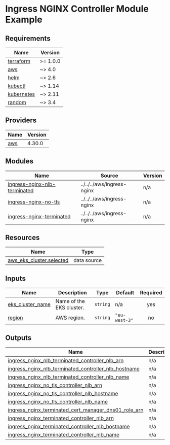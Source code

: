 # Ingress NGINX Controller Module Example

<!-- BEGIN_TF_DOCS -->
## Requirements

| Name | Version |
|------|---------|
| <a name="requirement_terraform"></a> [terraform](#requirement\_terraform) | >= 1.0.0 |
| <a name="requirement_aws"></a> [aws](#requirement\_aws) | ~> 4.0 |
| <a name="requirement_helm"></a> [helm](#requirement\_helm) | ~> 2.6 |
| <a name="requirement_kubectl"></a> [kubectl](#requirement\_kubectl) | ~> 1.14 |
| <a name="requirement_kubernetes"></a> [kubernetes](#requirement\_kubernetes) | ~> 2.11 |
| <a name="requirement_random"></a> [random](#requirement\_random) | ~> 3.4 |

## Providers

| Name | Version |
|------|---------|
| <a name="provider_aws"></a> [aws](#provider\_aws) | 4.30.0 |

## Modules

| Name | Source | Version |
|------|--------|---------|
| <a name="module_ingress-nginx-nlb-terminated"></a> [ingress-nginx-nlb-terminated](#module\_ingress-nginx-nlb-terminated) | ../../../aws/ingress-nginx | n/a |
| <a name="module_ingress-nginx-no-tls"></a> [ingress-nginx-no-tls](#module\_ingress-nginx-no-tls) | ../../../aws/ingress-nginx | n/a |
| <a name="module_ingress-nginx-terminated"></a> [ingress-nginx-terminated](#module\_ingress-nginx-terminated) | ../../../aws/ingress-nginx | n/a |

## Resources

| Name | Type |
|------|------|
| [aws_eks_cluster.selected](https://registry.terraform.io/providers/hashicorp/aws/latest/docs/data-sources/eks_cluster) | data source |

## Inputs

| Name | Description | Type | Default | Required |
|------|-------------|------|---------|:--------:|
| <a name="input_eks_cluster_name"></a> [eks\_cluster\_name](#input\_eks\_cluster\_name) | Name of the EKS cluster. | `string` | n/a | yes |
| <a name="input_region"></a> [region](#input\_region) | AWS region. | `string` | `"eu-west-3"` | no |

## Outputs

| Name | Description |
|------|-------------|
| <a name="output_ingress_nginx_nlb_terminated_controller_nlb_arn"></a> [ingress\_nginx\_nlb\_terminated\_controller\_nlb\_arn](#output\_ingress\_nginx\_nlb\_terminated\_controller\_nlb\_arn) | n/a |
| <a name="output_ingress_nginx_nlb_terminated_controller_nlb_hostname"></a> [ingress\_nginx\_nlb\_terminated\_controller\_nlb\_hostname](#output\_ingress\_nginx\_nlb\_terminated\_controller\_nlb\_hostname) | n/a |
| <a name="output_ingress_nginx_nlb_terminated_controller_nlb_name"></a> [ingress\_nginx\_nlb\_terminated\_controller\_nlb\_name](#output\_ingress\_nginx\_nlb\_terminated\_controller\_nlb\_name) | n/a |
| <a name="output_ingress_nginx_no_tls_controller_nlb_arn"></a> [ingress\_nginx\_no\_tls\_controller\_nlb\_arn](#output\_ingress\_nginx\_no\_tls\_controller\_nlb\_arn) | n/a |
| <a name="output_ingress_nginx_no_tls_controller_nlb_hostname"></a> [ingress\_nginx\_no\_tls\_controller\_nlb\_hostname](#output\_ingress\_nginx\_no\_tls\_controller\_nlb\_hostname) | n/a |
| <a name="output_ingress_nginx_no_tls_controller_nlb_name"></a> [ingress\_nginx\_no\_tls\_controller\_nlb\_name](#output\_ingress\_nginx\_no\_tls\_controller\_nlb\_name) | n/a |
| <a name="output_ingress_nginx_terminated_cert_manager_dns01_role_arn"></a> [ingress\_nginx\_terminated\_cert\_manager\_dns01\_role\_arn](#output\_ingress\_nginx\_terminated\_cert\_manager\_dns01\_role\_arn) | n/a |
| <a name="output_ingress_nginx_terminated_controller_nlb_arn"></a> [ingress\_nginx\_terminated\_controller\_nlb\_arn](#output\_ingress\_nginx\_terminated\_controller\_nlb\_arn) | n/a |
| <a name="output_ingress_nginx_terminated_controller_nlb_hostname"></a> [ingress\_nginx\_terminated\_controller\_nlb\_hostname](#output\_ingress\_nginx\_terminated\_controller\_nlb\_hostname) | n/a |
| <a name="output_ingress_nginx_terminated_controller_nlb_name"></a> [ingress\_nginx\_terminated\_controller\_nlb\_name](#output\_ingress\_nginx\_terminated\_controller\_nlb\_name) | n/a |
<!-- END_TF_DOCS -->